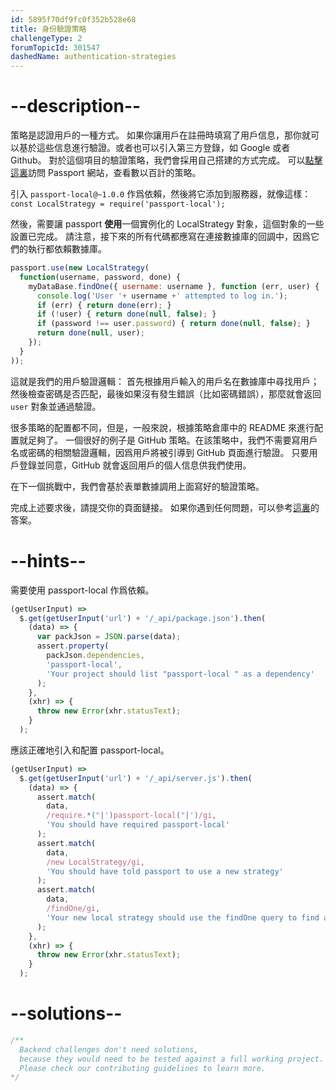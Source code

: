 ```yaml
---
id: 5895f70df9fc0f352b528e68
title: 身份驗證策略
challengeType: 2
forumTopicId: 301547
dashedName: authentication-strategies
---
```


# --description--

策略是認證用戶的一種方式。 如果你讓用戶在註冊時填寫了用戶信息，那你就可以基於這些信息進行驗證。或者也可以引入第三方登錄，如 Google 或者 Github。 對於這個項目的驗證策略，我們會採用自己搭建的方式完成。 可以[點擊這裏](http://passportjs.org/)訪問 Passport 網站，查看數以百計的策略。

引入 `passport-local@~1.0.0` 作爲依賴，然後將它添加到服務器，就像這樣：`const LocalStrategy = require('passport-local');`

然後，需要讓 passport **使用**一個實例化的 LocalStrategy 對象，這個對象的一些設置已完成。 請注意，接下來的所有代碼都應寫在連接數據庫的回調中，因爲它們的執行都依賴數據庫。

```js
passport.use(new LocalStrategy(
  function(username, password, done) {
    myDataBase.findOne({ username: username }, function (err, user) {
      console.log('User '+ username +' attempted to log in.');
      if (err) { return done(err); }
      if (!user) { return done(null, false); }
      if (password !== user.password) { return done(null, false); }
      return done(null, user);
    });
  }
));
```

這就是我們的用戶驗證邏輯： 首先根據用戶輸入的用戶名在數據庫中尋找用戶；然後檢查密碼是否匹配，最後如果沒有發生錯誤（比如密碼錯誤），那麼就會返回 `user` 對象並通過驗證。

很多策略的配置都不同，但是，一般來說，根據策略倉庫中的 README 來進行配置就足夠了。 一個很好的例子是 GitHub 策略。在該策略中，我們不需要寫用戶名或密碼的相關驗證邏輯，因爲用戶將被引導到 GitHub 頁面進行驗證。 只要用戶登錄並同意，GitHub 就會返回用戶的個人信息供我們使用。

在下一個挑戰中，我們會基於表單數據調用上面寫好的驗證策略。

完成上述要求後，請提交你的頁面鏈接。 如果你遇到任何問題，可以參考[這裏](https://gist.github.com/camperbot/53b495c02b92adeee0aa1bd3f3be8a4b)的答案。

# --hints--

需要使用 passport-local 作爲依賴。

```js
(getUserInput) =>
  $.get(getUserInput('url') + '/_api/package.json').then(
    (data) => {
      var packJson = JSON.parse(data);
      assert.property(
        packJson.dependencies,
        'passport-local',
        'Your project should list "passport-local " as a dependency'
      );
    },
    (xhr) => {
      throw new Error(xhr.statusText);
    }
  );
```

應該正確地引入和配置 passport-local。

```js
(getUserInput) =>
  $.get(getUserInput('url') + '/_api/server.js').then(
    (data) => {
      assert.match(
        data,
        /require.*("|')passport-local("|')/gi,
        'You should have required passport-local'
      );
      assert.match(
        data,
        /new LocalStrategy/gi,
        'You should have told passport to use a new strategy'
      );
      assert.match(
        data,
        /findOne/gi,
        'Your new local strategy should use the findOne query to find a username based on the inputs'
      );
    },
    (xhr) => {
      throw new Error(xhr.statusText);
    }
  );
```

# --solutions--

```js
/**
  Backend challenges don't need solutions, 
  because they would need to be tested against a full working project. 
  Please check our contributing guidelines to learn more.
*/
```
